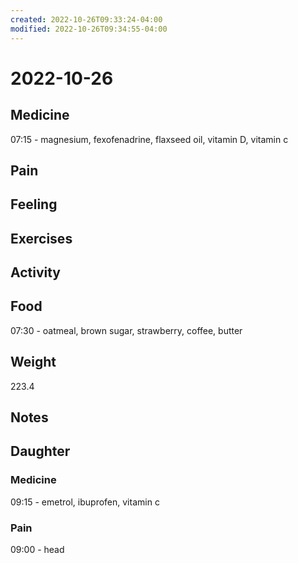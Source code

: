 ```yaml
---
created: 2022-10-26T09:33:24-04:00
modified: 2022-10-26T09:34:55-04:00
---
```


# 2022-10-26

## Medicine

07:15 - magnesium, fexofenadrine, flaxseed oil, vitamin D, vitamin c 

## Pain


## Feeling


## Exercises


## Activity


## Food

07:30 - oatmeal, brown sugar, strawberry, coffee, butter 

## Weight

223.4

## Notes

## Daughter


### Medicine

09:15 - emetrol, ibuprofen, vitamin c 

### Pain

09:00 - head

